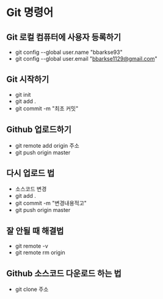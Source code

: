 # Git 명령어

## Git 로컬 컴퓨터에 사용자 등록하기

- git config --global user.name "bbarkse93"
- git config --global user.email "bbarkse1129@gmail.com"

## Git 시작하기

- git init
- git add .
- git commit -m "최초 커밋"

## Github 업로드하기

- git remote add origin 주소
- git push origin master

## 다시 업로드 법

- 소스코드 변경
- git add .
- git commit -m "변경내용적고"
- git push origin master

## 잘 안될 때 해결법

- git remote -v
- git remote rm origin

## Github 소스코드 다운로드 하는 법

- git clone 주소
